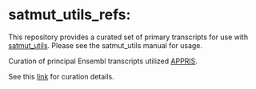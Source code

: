 # satmut\_utils\_refs:

This repository provides a curated set of primary transcripts for use with [satmut_utils](https://github.com/CenikLab/satmut_utils). Please see the satmut\_utils manual for usage.

Curation of principal Ensembl transcripts utilized [APPRIS](https://apprisws.bioinfo.cnio.es/landing_page/).

See this [link](https://github.com/ribosomeprofiling/references_for_riboflow/tree/master/transcriptome/human/v1/scripts) for curation details.
